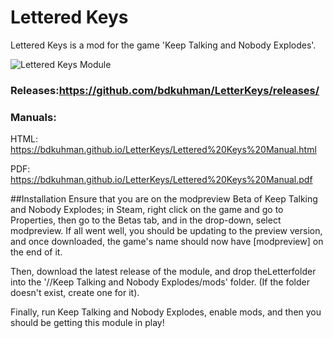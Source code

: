 # Lettered Keys
Lettered Keys is a mod for the game 'Keep Talking and Nobody Explodes'.

![Lettered Keys Module](http://i.imgur.com/e6FrjiE.png "Lettered Keys Module")

### Releases:https://github.com/bdkuhman/LetterKeys/releases/

### Manuals:

HTML: https://bdkuhman.github.io/LetterKeys/Lettered%20Keys%20Manual.html

PDF: https://bdkuhman.github.io/LetterKeys/Lettered%20Keys%20Manual.pdf



##Installation
Ensure that you are on the modpreview Beta of Keep Talking and Nobody Explodes; in Steam, right click on the game and go to Properties, then go to the Betas tab, and in the drop-down, select modpreview. If all went well, you should be updating to the preview version, and once downloaded, the game's name should now have [modpreview] on the end of it.

Then, download the latest release of the module, and drop theLetterfolder into the '<path>/<to>/Keep Talking and Nobody Explodes/mods' folder. (If the folder doesn't exist, create one for it).

Finally, run Keep Talking and Nobody Explodes, enable mods, and then you should be getting this module in play!